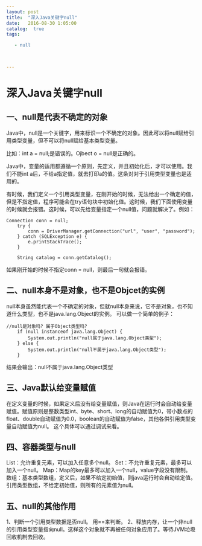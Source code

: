 ```yaml
---
layout: post
title:  "深入Java关键字null"
date:   2016-08-30 1:05:00
catalog:  true
tags:

   - null
   


---
```


# 深入Java关键字null

## 一、null是代表不确定的对象
 
Java中，null是一个关键字，用来标识一个不确定的对象。因此可以将null赋给引用类型变量，但不可以将null赋给基本类型变量。
 
比如：int a = null;是错误的。Ojbect o = null是正确的。
 
Java中，变量的适用都遵循一个原则，先定义，并且初始化后，才可以使用。我们不能int a后，不给a指定值，就去打印a的值。这条对对于引用类型变量也是适用的。
 
有时候，我们定义一个引用类型变量，在刚开始的时候，无法给出一个确定的值，但是不指定值，程序可能会在try语句块中初始化值。这时候，我们下面使用变量的时候就会报错。这时候，可以先给变量指定一个null值，问题就解决了。例如：

    Connection conn = null;
        try {
            conn = DriverManager.getConnection("url", "user", "password");
        } catch (SQLException e) {
            e.printStackTrace();
        }
 
        String catalog = conn.getCatalog();
        
如果刚开始的时候不指定conn = null，则最后一句就会报错。
 
## 二、null本身不是对象，也不是Objcet的实例
 
null本身虽然能代表一个不确定的对象，但就null本身来说，它不是对象，也不知道什么类型，也不是java.lang.Object的实例。
可以做一个简单的例子：

    //null是对象吗? 属于Object类型吗?
        if (null instanceof java.lang.Object) {
            System.out.println("null属于java.lang.Object类型");
        } else {
            System.out.println("null不属于java.lang.Object类型");
        }
        
结果会输出：null不属于java.lang.Object类型
 
## 三、Java默认给变量赋值
 
在定义变量的时候，如果定义后没有给变量赋值，则Java在运行时会自动给变量赋值。赋值原则是整数类型int、byte、short、long的自动赋值为0，带小数点的float、double自动赋值为0.0，boolean的自动赋值为false，其他各供引用类型变量自动赋值为null。
这个具体可以通过调试来看。

## 四、容器类型与null
 
List：允许重复元素，可以加入任意多个null。
Set：不允许重复元素，最多可以加入一个null。
Map：Map的key最多可以加入一个null，value字段没有限制。
数组：基本类型数组，定义后，如果不给定初始值，则java运行时会自动给定值。引用类型数组，不给定初始值，则所有的元素值为null。
 
## 五、null的其他作用
 
1、判断一个引用类型数据是否null。 用==来判断。
2、释放内存，让一个非null的引用类型变量指向null。这样这个对象就不再被任何对象应用了。等待JVM垃圾回收机制去回收。

